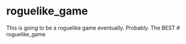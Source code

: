 # roguelike_game
This is going to be a roguelike game eventually. Probably.
The BEST # roguelike_game
